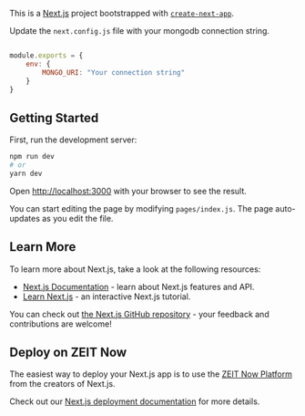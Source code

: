 This is a [Next.js](https://nextjs.org/) project bootstrapped with [`create-next-app`](https://github.com/zeit/next.js/tree/canary/packages/create-next-app).

Update the `next.config.js` file with your mongodb connection string.

```js

module.exports = {
    env: {
        MONGO_URI: "Your connection string"
    }
}

```

## Getting Started

First, run the development server:

```bash
npm run dev
# or
yarn dev
```

Open [http://localhost:3000](http://localhost:3000) with your browser to see the result.

You can start editing the page by modifying `pages/index.js`. The page auto-updates as you edit the file.

## Learn More

To learn more about Next.js, take a look at the following resources:

- [Next.js Documentation](https://nextjs.org/docs) - learn about Next.js features and API.
- [Learn Next.js](https://nextjs.org/learn) - an interactive Next.js tutorial.

You can check out [the Next.js GitHub repository](https://github.com/zeit/next.js/) - your feedback and contributions are welcome!

## Deploy on ZEIT Now

The easiest way to deploy your Next.js app is to use the [ZEIT Now Platform](https://zeit.co/import?utm_medium=default-template&filter=next.js&utm_source=create-next-app&utm_campaign=create-next-app-readme) from the creators of Next.js.

Check out our [Next.js deployment documentation](https://nextjs.org/docs/deployment) for more details.










<!-- 
import Link from 'next/link';
import fetch from 'isomorphic-unfetch';
import { Button, Card, Form, Checkbox } from 'semantic-ui-react';
// import { Form, Button, Row, Col, Card } from "react-bootstrap";

const Login = ({ notes }) => {
  return (
    <div className="notes-container">
      <h1>N</h1>
      <div>
      

      </div>
      {/* <div style={{ paddingLeft: '300px', paddingRight: '300px' }}>
        <Form>
          <Form.Field>
            <label>Name</label>
            <input placeholder='First Name' />
          </Form.Field>
          <Form.Field>
            <label>Email</label>
            <input placeholder='Last Name' />
          </Form.Field>
          <Form.Field>
            <label>Password</label>
            <input placeholder='Last Name' />
          </Form.Field>
          <Form.Field>
            <Checkbox label='I agree to the Terms and Conditions' />
          </Form.Field>
          <Button type='submit'>Submit</Button>
        </Form>
      </div> */}
     
      {/* <div className="grid wrapper">
        {notes.map(note => {
          return (
            <div key={note._id}>
              <Card>
                <Card.Content>
                  <Card.Header>
                    <Link href={`/${note._id}`}>
                      <a>{note.title}</a>
                    </Link>
                  </Card.Header>
                </Card.Content>
                <Card.Content extra>
                  <Link href={`/${note._id}`}>
                    <Button primary>View</Button>
                  </Link>
                  <Link href={`/${note._id}/edit`}>
                    <Button primary>Edit</Button>
                  </Link>
                </Card.Content>
              </Card>
            </div>
          )
        })}
      </div> */}
    </div>
  )
}

// getInitialProps from next.js function that would allow us to runs some code before the actuall component render out the page

// so this will we run server side 

Index.getInitialProps = async () => {
  const res = await fetch('http://localhost:3000/api/notes');
  const { data } = await res.json();

  return { notes: data }
}




export default Login; 



    // const createNote = async () => {
    //     console.log(form,';form',id)
    //     try {
    //         const res = await fetch('http://localhost:3000/api/notes', {
    //             method: 'POST',
    //             headers: {
    //                 "Accept": "application/json",
    //                 "Content-Type": "application/json"
    //             },
    //             // body: JSON.stringify(form)
    //         })
    //         const data = await res;
    //         console.log(data,'/////////')
    //         if(data.status == 201){
    //             setIsSubmitting(false)
    //         }
    //         // alert("Added")
    //         // router.push("/home");
    //     } catch (error) {
    //         console.log(error);
    //     }
    // }



 {/* <div style={{ paddingTop: "40px" }}>
                        {userRecord.map((note, index) => {
                            // console.log(index,'note',note,'note')

                            return (
                                <div key={note._id} style={{ textAlign: "center", paddingLeft: "40px", paddingRight: "40px" }}>
                                    <input value={note.title} type="checkbox" onChange={handleCheck} />
                                    <span className={isChecked(note)}>{note.title}</span>
                                    <hr />
                                </div>
                            )
                        })}
                    </div> */}
-->